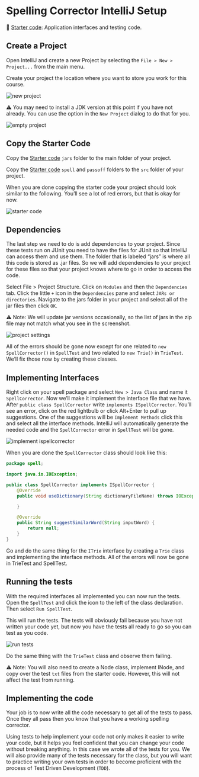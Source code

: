# Spelling Corrector IntelliJ Setup

📁 [Starter code](../starter-code): Application interfaces and testing code.

## Create a Project

Open IntelliJ and create a new Project by selecting the `File > New > Project...` from the main menu.

Create your project the location where you want to store you work for this course.

![new project](new-project.png)

⚠ You may need to install a JDK version at this point if you have not already. You can use the option in the `New Project` dialog to do that for you.

![empty project](empty-project.png)

## Copy the Starter Code

Copy the [Starter code](../starter-code) `jars` folder to the main folder of your project.

Copy the [Starter code](../starter-code) `spell` and `passoff` folders to the `src` folder of your project.

When you are done copying the starter code your project should look similar to the following. You’ll see a lot of red errors, but that is okay for now.

![starter code](starter-code.png)

## Dependencies

The last step we need to do is add dependencies to your project. Since these tests run on JUnit you need to have the files for JUnit so that IntelliJ can access them and use them. The folder that is labeled “jars” is where all this code is stored as .jar files. So we will add dependencies to your project for these files so that your project knows where to go in order to access the code.

Select File > Project Structure. Click on `Modules` and then the `Dependencies` tab. Click the little `+` icon in the `Dependencies` pane and select `JARs or directories`. Navigate to the jars folder in your project and select all of the jar files then click `OK`.

⚠ Note: We will update jar versions occasionally, so the list of jars in the zip file may not match what you see in the screenshot.

![project settings](project-structure.gif)

All of the errors should be gone now except for one related to `new SpellCorrector()` in `SpellTest` and two related to `new Trie()` in `TrieTest`. We’ll fix those now by creating these classes.

## Implementing Interfaces

Right click on your spell package and select `New > Java Class` and name it `SpellCorrector`. Now we’ll make it implement the interface file that we have. After `public class SpellCorrector` write `implements ISpellCorrector`. You’ll see an error, click on the red lightbulb or click Alt+Enter to pull up suggestions. One of the suggestions will be `Implement Methods` click this and select all the interface methods. IntelliJ will automatically generate the needed code and the `SpellCorrector` error in `SpellTest` will be gone.

![implement ispellcorrector](implement-ispellcorrector.gif)

When you are done the `SpellCorrector` class should look like this:

```java
package spell;

import java.io.IOException;

public class SpellCorrector implements ISpellCorrector {
    @Override
    public void useDictionary(String dictionaryFileName) throws IOException {

    }

    @Override
    public String suggestSimilarWord(String inputWord) {
        return null;
    }
}
```

Go and do the same thing for the `ITrie` interface by creating a `Trie` class and implementing the interface methods. All of the errors will now be gone in TrieTest and SpellTest.

## Running the tests

With the required interfaces all implemented you can now run the tests. Open the `SpellTest` and click the icon to the left of the class declaration. Then select `Run SpellTest`.

This will run the tests. The tests will obviously fail because you have not written your code yet, but now you have the tests all ready to go so you can test as you code.

![run tests](run-tests.gif)

Do the same thing with the `TrieTest` class and observe them failing.

⚠ Note: You will also need to create a Node class, implement INode, and copy over the test `txt` files from the starter code. However, this will not affect the test from running.

## Implementing the code

Your job is to now write all the code necessary to get all of the tests to pass. Once they all pass then you know that you have a working spelling corrector.

Using tests to help implement your code not only makes it easier to write your code, but it helps you feel confident that you can change your code without breaking anything. In this case we wrote all of the tests for you. We will also provide many of the tests necessary for the class, but you will want to practice writing your own tests in order to become proficient with the process of Test Driven Development (`TDD`).
